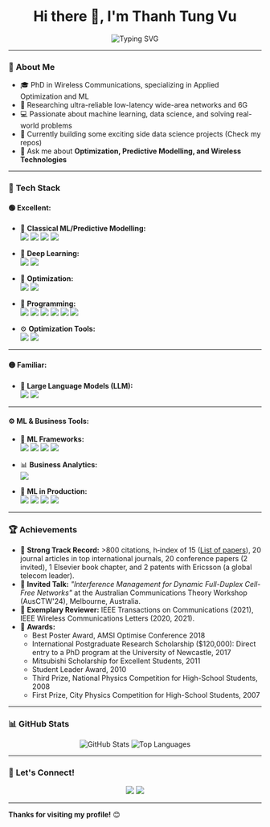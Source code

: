 <h1 align="center">Hi there 👋, I'm Thanh Tung Vu</h1>
<p align="center">
  <img src="https://readme-typing-svg.demolab.com?font=Fira+Code&size=22&pause=1000&color=00FF00&center=true&vCenter=true&width=600&lines=Data+Scientist+%7C+6G+Researcher;Passionate+about+Wireless+Networks+%26+Data+Science;Always+learning+and+sharing+new+technologies" alt="Typing SVG" />
</p>

---

### 🌟 **About Me**
- 🎓 PhD in Wireless Communications, specializing in Applied Optimization and ML
- 🔬 Researching ultra-reliable low-latency wide-area networks and 6G
- 💻 Passionate about machine learning, data science, and solving real-world problems
- 🌱 Currently building some exciting side data science projects (Check my repos)
- 💬 Ask me about **Optimization, Predictive Modelling, and Wireless Technologies**

---

### 🚀 **Tech Stack**

#### 🟢 **Excellent:**

- 🧠 **Classical ML/Predictive Modelling:**  
  <img src="https://img.shields.io/badge/XGBoost-FF9900?style=for-the-badge&logo=xgboost&logoColor=white" />
  <img src="https://img.shields.io/badge/LightGBM-00BFFF?style=for-the-badge&logo=lightgbm&logoColor=white" />
  <img src="https://img.shields.io/badge/Scikit_Learn-F7931E?style=for-the-badge&logo=scikitlearn&logoColor=white" />
  <img src="https://img.shields.io/badge/SVM-0071C5?style=for-the-badge&logo=algolia&logoColor=white" />

- 🤖 **Deep Learning:**  
  <img src="https://img.shields.io/badge/Deep_Learning-FF6F00?style=for-the-badge&logo=pytorch&logoColor=white" />
  <img src="https://img.shields.io/badge/Federated_Learning-0080FF?style=for-the-badge&logo=tensorflow&logoColor=white" />

- 📝 **Optimization:**  
  <img src="https://img.shields.io/badge/Optimization-6A5ACD?style=for-the-badge&logo=mathworks&logoColor=white" />
  <img src="https://img.shields.io/badge/Constrained_Problems-4682B4?style=for-the-badge&logo=matrix&logoColor=white" />

- 🐍 **Programming:**  
  <img src="https://img.shields.io/badge/Python-3776AB?style=for-the-badge&logo=python&logoColor=white" />
  <img src="https://img.shields.io/badge/NumPy-013243?style=for-the-badge&logo=numpy&logoColor=white" />
  <img src="https://img.shields.io/badge/Pandas-150458?style=for-the-badge&logo=pandas&logoColor=white" />
  <img src="https://img.shields.io/badge/Matplotlib-FF5722?style=for-the-badge&logo=plotly&logoColor=white" />
  <img src="https://img.shields.io/badge/Matlab-EF8B00?style=for-the-badge&logo=mathworks&logoColor=white" />
  <img src="https://img.shields.io/badge/SQL-4479A1?style=for-the-badge&logo=mysql&logoColor=white" />

- ⚙️ **Optimization Tools:**  
  <img src="https://img.shields.io/badge/CVX-FF4500?style=for-the-badge&logo=matrix&logoColor=white" />
  <img src="https://img.shields.io/badge/Mosek-2E8B57?style=for-the-badge&logo=mathworks&logoColor=white" />

---

#### 🟡 **Familiar:**

- 🤗 **Large Language Models (LLM):**  
  <img src="https://img.shields.io/badge/Generative_AI-FF69B4?style=for-the-badge&logo=openai&logoColor=white" />
  <img src="https://img.shields.io/badge/Reinforcement_Learning-FF6347?style=for-the-badge&logo=deepmind&logoColor=white" />

---

#### ⚙️ **ML & Business Tools:**

- 🔧 **ML Frameworks:**  
  <img src="https://img.shields.io/badge/Keras-D00000?style=for-the-badge&logo=keras&logoColor=white" />
  <img src="https://img.shields.io/badge/PyTorch-EE4C2C?style=for-the-badge&logo=pytorch&logoColor=white" />
  <img src="https://img.shields.io/badge/Gymnasium-32CD32?style=for-the-badge&logo=openai&logoColor=white" />
  <img src="https://img.shields.io/badge/PySpark-E25A1C?style=for-the-badge&logo=apachespark&logoColor=white" />

- 📊 **Business Analytics:**  
  <img src="https://img.shields.io/badge/Power_BI-F2C811?style=for-the-badge&logo=powerbi&logoColor=white" />

- 🚀 **ML in Production:**  
  <img src="https://img.shields.io/badge/Git-F05032?style=for-the-badge&logo=git&logoColor=white" />
  <img src="https://img.shields.io/badge/DVC-945DD6?style=for-the-badge&logo=dvc&logoColor=white" />
  <img src="https://img.shields.io/badge/MLFlow-0194E2?style=for-the-badge&logo=mlflow&logoColor=white" />
  <img src="https://img.shields.io/badge/NannyML-00CED1?style=for-the-badge&logo=monitoring&logoColor=white" />


---

### 🏆 **Achievements**
- 🏅 **Strong Track Record:** >800 citations, h‐index of 15 ([List of papers](#)), 20 journal articles in top international journals, 20 conference papers (2 invited), 1 Elsevier book chapter, and 2 patents with Ericsson (a global telecom leader).  
- 🎤 **Invited Talk:** *"Interference Management for Dynamic Full-Duplex Cell-Free Networks"* at the Australian Communications Theory Workshop (AusCTW'24), Melbourne, Australia.  
- 🌟 **Exemplary Reviewer:** IEEE Transactions on Communications (2021), IEEE Wireless Communications Letters (2020, 2021).  
- 🥇 **Awards:**  
  - Best Poster Award, AMSI Optimise Conference 2018  
  - International Postgraduate Research Scholarship ($120,000): Direct entry to a PhD program at the University of Newcastle, 2017  
  - Mitsubishi Scholarship for Excellent Students, 2011  
  - Student Leader Award, 2010  
  - Third Prize, National Physics Competition for High-School Students, 2008  
  - First Prize, City Physics Competition for High-School Students, 2007  

---

### 📊 **GitHub Stats**
<p align="center">
  <img src="https://github-readme-stats.vercel.app/api?username=thanhtungvudata&show_icons=true&theme=radical" alt="GitHub Stats" />
  <img src="https://github-readme-stats.vercel.app/api/top-langs/?username=thanhtungvudata&layout=compact&theme=radical" alt="Top Languages" />
</p>

---

### 💬 **Let's Connect!**
<p align="center">
  <a href="https://www.linkedin.com/in/thanh-tung-vu/"><img src="https://img.shields.io/badge/LinkedIn-0077B5?style=for-the-badge&logo=linkedin&logoColor=white"/></a>
  <a href="mailto:your.email@example.com"><img src="https://img.shields.io/badge/Email-D14836?style=for-the-badge&logo=gmail&logoColor=white"/></a>
</p>

---

**Thanks for visiting my profile!** 😊
